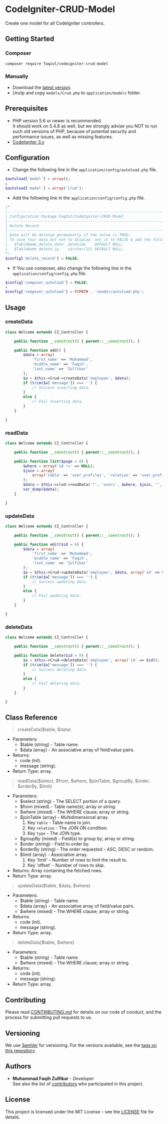 # CodeIgniter-CRUD-Model
Create one model for all CodeIgniter controllers.

## Getting Started
### Composer
```sh
composer require faqzul/codeigniter-crud-model
```
### Manually
* Download the [latest version](https://github.com/FaqZul/CodeIgniter-CRUD-Model/releases).
* Unzip and copy `models/Crud.php` to `application/models` folder.

## Prerequisites
* PHP version 5.6 or newer is recommended.<br>
It should work on 5.4.8 as well, but we strongly advise you NOT to run such old versions of PHP, because of potential security and performance issues, as well as missing features.
* [CodeIgniter 3.x](https://www.codeigniter.com/download)

## Configuration
* Change the following line in the `application/config/autoload.php` file.
```php
$autoload['model'] = array();
↓
$autoload['model'] = array('Crud');
```
* Add the following line in the `application/config/config.php` file.
```php
/*
|--------------------------------------------------------------------------
| Configuration Package FaqZul/CodeIgniter-CRUD-Model
|--------------------------------------------------------------------------
| Delete Record
|--------------------------------------------------------------------------
| Data will be deleted permanently if the value is TRUE;
| To save Your data but not to display, set it to FALSE & add the following fields in each table:
| 	$TableName_delete_date	datetime 	DEFAULT NULL;
| 	$TableName_delete_ip	varchar(15)	DEFAULT NULL;
*/
$config['delete_record'] = FALSE;
```
* If You use composer, also change the following line in the `application/config/config.php` file.
```php
$config['composer_autoload'] = FALSE;
↓
$config['composer_autoload'] = FCPATH . 'vendor/autoload.php';
```

## Usage
### createData
```php
class Welcome extends CI_Controller {

	public function __construct() { parent::__construct(); }

	public function add() {
		$data = array(
			'first_name' => 'Muhammad',
			'middle_name' => 'Faqih',
			'last_name' => 'Zulfikar'
		);
		$a = $this->Crud->createData('employee', $data);
		if (trim($a['message']) === '') {
			// Success inserting data.
		}
		else {
			// Fail inserting data.
		}
	}

}
```
### readData
```php
class Welcome extends CI_Controller {

	public function __construct() { parent::__construct(); }

	public function list($page = 0) {
		$where = array('id !=' => NULL);
		$join = array(
			array('table' => 'user_profiles', 'relation' => 'user_profiles.user_id = users.id', 'type' => 'LEFT')
		);
		$data = $this->crud->readData('*', 'users', $where, $join, '', 'id', 'DESC', array('limit' => 10, 'offset' => $page * 10));
		var_dump($data);
	}

}
```
### updateData
```php
class Welcome extends CI_Controller {

	public function __construct() { parent::__construct(); }

	public function edit($id = 0) {
		$data = array(
			'first_name' => 'Muhammad',
			'middle_name' => 'Faqih',
			'last_name' => 'Zulfikar'
		);
		$a = $this->Crud->updateData('employee', $data, array('id' => $id));
		if (trim($a['message']) === '') {
			// Success updating data.
		}
		else {
			// Fail updating data.
		}
	}

}
```
### deleteData
```php
class Welcome extends CI_Controller {

	public function __construct() { parent::__construct(); }

	public function delete($id = 0) {
		$a = $this->Crud->deleteData('employee', array('id' => $id));
		if (trim($a['message']) === '') {
			// Success deleting data.
		}
		else {
			// Fail deleting data.
		}
	}

}
```

## Class Reference
> createData($table, $data)
- Parameters:
	- $table (string) - Table name.
	- $data (array) - An associative array of field/value pairs.
- Returns:
	- code (int).
	- message (string).
- Return Type: array.
> readData($select, $from, $where, $joinTable, $groupBy, $order, $orderBy, $limit)
- Parameters:
	- $select (string) - The SELECT portion of a query.
	- $from (mixed) - Table name(s); array or string.
	- $where (mixed) - The WHERE clause; array or string.
	- $joinTable (array) - Multidimensional array.
		1. Key `table` - Table name to join.
		2. Key `relation` - The JOIN ON condition.
		3. Key `type` - The JOIN type.
	- $groupBy (mixed) - Field(s) to group by; array or string.
	- $order (string) - Field to order by.
	- $orderBy (string) - The order requested - ASC, DESC or random.
	- $limit (array) - Associative array.
		1. Key 'limit' - Number of rows to limit the result to.
		2. Key 'offset' - Number of rows to skip.
- Returns: Array containing the fetched rows.
- Return Type: array.
> updateData($table, $data, $where)
- Parameters:
	- $table (string) - Table name.
	- $data (array) - An associative array of field/value pairs.
	- $where (mixed) - The WHERE clause; array or string.
- Returns:
	- code (int).
	- message (string).
- Return Type: array.
> deleteData($table, $where)
- Parameters:
	- $table (string) - Table name.
	- $where (mixed) - The WHERE clause; array or string.
- Returns:
	- code (int).
	- message (string).
- Return Type: array.

## Contributing
Please read [CONTRIBUTING.md](https://github.com/FaqZul/CodeIgniter-CRUD-Model/blob/1.0.0/CONTRIBUTING.md) for details on our code of conduct, and the process for submitting pull requests to us.

## Versioning
We use [SemVer](http://semver.org/) for versioning. For the versions available, see the [tags on this repository](https://github.com/FaqZul/CodeIgniter-CRUD-Model/tags).

## Authors
* **Muhammad Faqih Zulfikar** - *Developer*<br>
See also the list of [contributors](https://github.com/FaqZul/CodeIgniter-CRUD-Model/contributors) who participated in this project.

## License
This project is licensed under the MIT License - see the [LICENSE](https://github.com/FaqZul/CodeIgniter-CRUD-Model/blob/1.0.0/LICENSE) file for details.